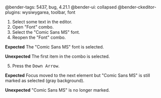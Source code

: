 @bender-tags: 5437, bug, 4.21.1
@bender-ui: collapsed
@bender-ckeditor-plugins: wysiwygarea, toolbar, font

1. Select some text in the editor.
2. Open "Font" combo.
3. Select the "Comic Sans MS" font.
4. Reopen the "Font" combo.

**Expected** The "Comic Sans MS" font is selected.

**Unexpected** The first item in the combo is selected.

5. Press the <kbd>Down Arrow</kbd>.

**Expected** Focus moved to the next element but "Comic Sans MS" is still marked as selected (gray background).

**Unexpected** "Comic Sans MS" is no longer marked.
